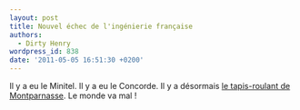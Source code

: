 ```yaml
---
layout: post
title: Nouvel échec de l'ingénierie française
authors:
  - Dirty Henry
wordpress_id: 838
date: '2011-05-05 16:51:30 +0200'
---
```

Il y a eu le Minitel. Il y a eu le Concorde. Il y a désormais [le tapis-roulant de Montparnasse](http://www.blogencommun.fr/2009-05-fin-du-tapis-roulant-rapide-a-montparnasse/). Le monde va mal !
